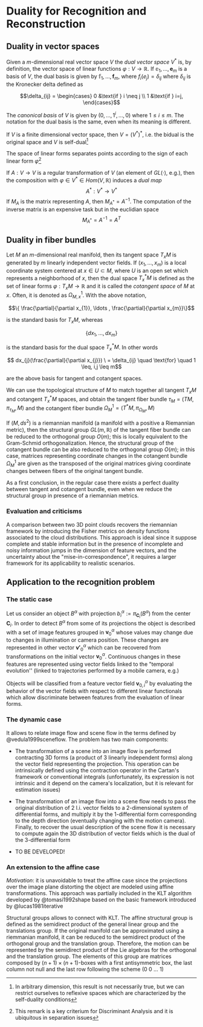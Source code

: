 # Duality for Recognition and Reconstruction

## Duality in vector spaces

Given a $m$-dimensional real vector space $V$ the *dual vector space* $V^{*}$ is, by definition, the vector space of linear functions $\varphi: V \rightarrow \mathbb{R}$. If $\mathbb{e}_{1}, \ldots, \mathbf{e}_{m}$ is a basis of $V$, the dual basis is given by  $\mathbb{f}_{1}, \ldots, \mathbf{f}_{m}$, where $f_{i}(e_{j}) = \delta_{ij}$ where $\delta_{ij}$ is the Kronecker delta defined as

$$\delta_{ij} = \begin{cases}
0 &\text{if } i \neq j   \\
1 &\text{if } i=j,   \end{cases}$$

The *canonical basis* of $V$ is given by $(0, \ldots, 1^{i}, \ldots, 0)$ where $1 \leq i\leq m$. The notation for the dual basis is the same, even when its meaning is different.

If $V$ is a finite dimensional vector space, then $V = (V^{*})^{*}$, i.e. the bidual is the original space and $V$ is self-dual[^1]

[^1]: In arbitrary dimension, this result is not necessarily true, but we can restrict ourselves to reflexive spaces which are characterized by the self-duality conditions

The space of linear forms separates points according to the sign of each linear form $\varphi$[^2]

[^2]: This remark is a key criterium for Discriminant Analysis and it is ubiquitous in separation issues

If $A: V \rightarrow V$ is a regular transformation of $V$ (an element of $GL(·)$, e.g.), then the composition with $\varphi\in V^{*} \in Hom(V, \mathbb{R})$ induces a *dual map* $$A^*: V^* \rightarrow V^*$$ If $M_{A}$ is the matrix representing $A$, then $M_{A^*} = A^{-1}$. The computation of the inverse matrix is an expensive task but in the euclidian space $$M_{A^*} = A^{-1} = A^{T}$$

## Duality in fiber bundles

Let $M$ an $m$-dimensional real manifold, then its tangent space $T_{x}M$ is generated by $m$ linearly independent vector fields. If $(x_{1}, \ldots, x_{m})$ is a local coordinate system centered at $x \in U \subset M$, where $U$ is an open set which represents a neighborhood of $x$, then the dual space $T_{x}^{*}M$ is defined as the set of linear forms $\varphi: T_{x}M \rightarrow \mathbb{R}$ and it is called the *cotangent space* of $M$ at $x$. Often, it is denoted as $\Omega^1_{M,x}$. With the above notation,

$$\{ \frac{\partial}{\partial x_{1}}, \ldots ,  \frac{\partial}{\partial x_{m}}\}$$

is the standard basis for $T_{x}M$, whereas

$$\{ d x_{1}, \ldots ,  d x_{m} \}$$

is the standard basis for the dual space $T_{x}^{*}M$. In other words

$$ dx_{j}(\frac{\partial}{\partial x_{j}}) \ = \delta_{ij} \quad \text{for} \quad 1 \leq, i,j \leq m$$

are the above basis for tangent and cotangent spaces.

We can use the topological structure of $M$ to match together all tangent $T_{x}M$ and cotangent $T_{x}^{*}M$ spaces, and obtain the tangent fiber bundle $\tau_M = (TM, \pi_{\tau_M}, M)$  and the cotangent fiber bundle $\Omega^{1}_{M} = (T^{*}M, \pi_{\Omega_M}, M)$

If $(M, ds^2)$ is a riemannian manifold (a manifold with a positive a Riemannian metric), then the structural group $GL(m, \mathbb{R})$ of the tangent fiber bundle can be reduced to the orthogonal group $O(m)$; this is locally equivalent to the Gram-Schmid orthogonalization. Hence, the structural group of the cotangent bundle can be also reduced to the orthogonal group $O(m)$; in this case, matrices representing coordinate changes in the cotangent bundle $\Omega^{1}_{M}$ are given as the transposed of the original matrices giving coordinate changes between fibers of the original tangent bundle.

As a first conclusion, in the regular case there exists a perfect duality between tangent and cotangent bundle, even when we reduce the structural group in presence of a riemannian metrics.

### Evaluation and criticisms

A comparison between two 3D point clouds recovers the riemannian framework by introducing the Fisher metrics on density functions associated to the cloud distributions. This approach is ideal since it suppose complete and stable information but in the presence of incomplete and noisy information jumps in the dimension of feature vectors, and the uncertainty about the "mise-in-correspondence", it requires a larger framework for its applicability to realistic scenarios.

## Application to the recognition problem

### The static case

Let us consider an object $B^{\alpha}$ with projection $b^{\alpha}_{i} := \pi_{\mathbf{C}_i}(B^{\alpha})$ from the center $\mathbf{C}_{i}$. In order to detect $B^{\alpha}$ from some of its projections  the object is described with a set of image features grouped in $\mathbf{v}_{0}^{\alpha}$ whose values may change due to changes in illumination or camera position. These changes are represented in other vector $\mathbf{v'}_{0}^{\alpha}$  which can be recovered from transformations on the initial vector $\mathbf{v}_{0}^{\alpha}$. Continuous changes in these features are represented using vector fields linked to the "temporal evolution'' (linked to trajectories performed by a mobile camera, e.g.)

Objects will be classified from a feature vector field $\mathbf{v}_{0,i}^{\alpha}$ by evaluating the behavior of the vector fields with respect to different linear functionals which allow discriminate between features from the evaluation of linear forms.

### The dynamic case

It allows to relate image flow and scene flow in the terms defined by @vedula1999sceneflow. The problem has two main components:

- The transformation of a scene into an image flow is performed contracting 3D forms (a product of 3 linearly independent forms) along the vector field representing the projection. This operation can be intrinsically defined using the contraction operator in the Cartan's framework or conventional integrals (unfortunately, its expression is not intrinsic and it depend on the camera's localization, but it is relevant for estimation issues)

- The transformation of an image flow into a scene flow needs to pass the original distribution of 2 l.i. vector fields to a 2-dimensional system of differential forms, and multiply it by the 1-differential form corresponding to the depth direction (eventually changing with the motion camera). Finally, to recover the usual description of the scene flow it is necessary to compute again the 3D distribution of vector fields which is the dual of the 3-differential form

- TO BE DEVELOPED!

### An extension to the affine case

*Motivation*: it is unavoidable to treat the affine case since the projections over the image plane distorting the object are modeled using affine transformations. This approach was partially included in the KLT algorithm developed by @tomasi1992shape based on the basic framework introduced by @lucas1981iterative

Structural groups allows to connect with KLT. The affine structural group is defined as the semidirect product of the general linear group and the translations group. If the original manifold can be approximated using a riemmanian manifold, it can be reduced to the semidirect product of the orthogonal group and the translation group. Therefore, the motion can be represented by the semidirect product of the Lie algebras for the orthogonal and the translation group. The elements of this group are matrices composed by $(n+1)\times (n+1)$-boxes with a first antisymmetric box, the last column not null and the last row following the scheme $(0\ 0\ \ldots \ 1)$
